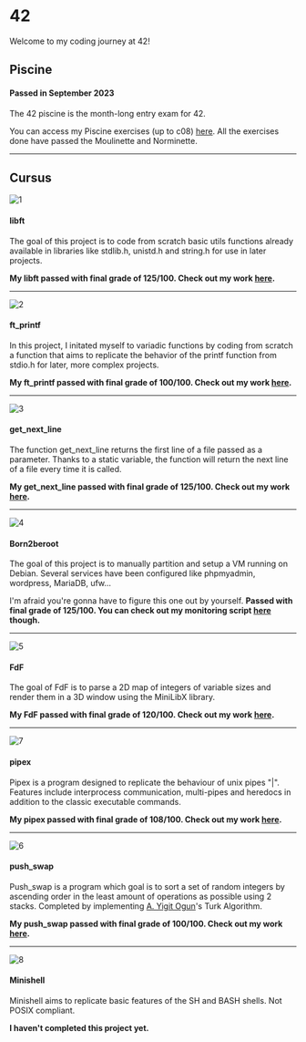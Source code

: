 # 42
Welcome to my coding journey at 42!

## Piscine
#### Passed in September 2023
The 42 piscine is the month-long entry exam for 42.

You can access my Piscine exercises (up to c08) [here](https://github.com/rwintgen/42/tree/main/piscine_42). All the exercises done have passed the Moulinette and Norminette.

-----

## Cursus
![1](https://github.com/rwintgen/42/assets/150167832/e4dce55a-1d5d-464f-ae3f-64ac536f542c)
#### libft
The goal of this project is to code from scratch basic utils functions already available in libraries like stdlib.h, unistd.h and string.h for use in later projects.

__My libft passed with final grade of 125/100. Check out my work [here](https://github.com/rwintgen/42/tree/main/libft).__

-----

![2](https://github.com/rwintgen/42/assets/150167832/9647d10b-0ae7-4776-96e6-8079d684e95f)
#### ft_printf
In this project, I initated myself to variadic functions by coding from scratch a function that aims to replicate the behavior of the printf function from stdio.h for later, more complex projects.

__My ft_printf passed with final grade of 100/100. Check out my work [here](https://github.com/rwintgen/42/tree/main/ft_printf).__

-----

![3](https://github.com/rwintgen/42/assets/150167832/4313251d-4d2b-4f89-97b4-b1377fa5eb2c)
#### get_next_line
The function get_next_line returns the first line of a file passed as a parameter. Thanks to a static variable, the function will return the next line of a file every time it is called.

__My get_next_line passed with final grade of 125/100. Check out my work [here](https://github.com/rwintgen/42/tree/main/get_next_line).__

-----

![4](https://github.com/rwintgen/42/assets/150167832/ca862d3b-dc19-48be-9d41-2525e1d0dd9d)
#### Born2beroot
The goal of this project is to manually partition and setup a VM running on Debian. Several services have been configured like phpmyadmin, wordpress, MariaDB, ufw...

I'm afraid you're gonna have to figure this one out by yourself. __Passed with final grade of 125/100. You can check out my monitoring script [here](https://github.com/rwintgen/42/tree/main/Born2beroot) though.__

-----

![5](https://github.com/rwintgen/42/assets/150167832/5ffbd5c6-f6af-4151-be95-85e2b298feb0)
#### FdF
The goal of FdF is to parse a 2D map of integers of variable sizes and render them in a 3D window using the MiniLibX library.

__My FdF passed with final grade of 120/100. Check out my work [here](https://github.com/rwintgen/42/tree/main/FdF).__

-----

![7](https://github.com/rwintgen/42/assets/150167832/e8dd371e-90f8-4acd-afc9-83dea8d004a3)
#### pipex
Pipex is a program designed to replicate the behaviour of unix pipes "|". Features include interprocess communication, multi-pipes and heredocs in addition to the classic executable commands.

__My pipex passed with final grade of 108/100. Check out my work [here](https://github.com/rwintgen/42/tree/main/pipex).__

-----

![6](https://github.com/rwintgen/42/assets/150167832/407f0cc6-222f-4aa2-8fac-1c4f28aeab60)
#### push_swap
Push_swap is a program which goal is to sort a set of random integers by ascending order in the least amount of operations as possible using 2 stacks. Completed by implementing [A. Yigit Ogun](https://github.com/ayogun)'s Turk Algorithm.

__My push_swap passed with final grade of 100/100. Check out my work [here](https://github.com/rwintgen/42/tree/main/push_swap).__

-----

![8](https://github.com/rwintgen/42/assets/150167832/67fd7929-a451-4aee-8e45-33191e095af8)
#### Minishell
Minishell aims to replicate basic features of the SH and BASH shells. Not POSIX compliant.

__I haven't completed this project yet.__
